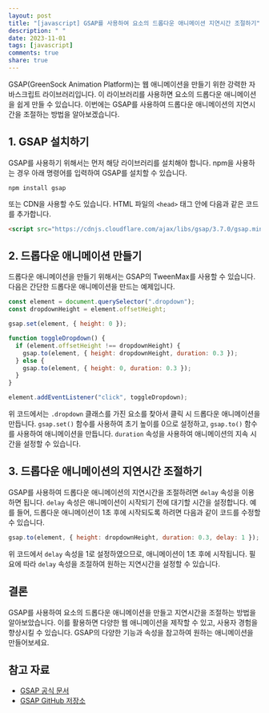 ```yaml
---
layout: post
title: "[javascript] GSAP를 사용하여 요소의 드롭다운 애니메이션 지연시간 조절하기"
description: " "
date: 2023-11-01
tags: [javascript]
comments: true
share: true
---
```


GSAP(GreenSock Animation Platform)는 웹 애니메이션을 만들기 위한 강력한 자바스크립트 라이브러리입니다. 이 라이브러리를 사용하면 요소의 드롭다운 애니메이션을 쉽게 만들 수 있습니다. 이번에는 GSAP를 사용하여 드롭다운 애니메이션의 지연시간을 조절하는 방법을 알아보겠습니다.

## 1. GSAP 설치하기

GSAP를 사용하기 위해서는 먼저 해당 라이브러리를 설치해야 합니다. npm을 사용하는 경우 아래 명령어를 입력하여 GSAP를 설치할 수 있습니다.

```
npm install gsap
```

또는 CDN을 사용할 수도 있습니다. HTML 파일의 `<head>` 태그 안에 다음과 같은 코드를 추가합니다.

```html
<script src="https://cdnjs.cloudflare.com/ajax/libs/gsap/3.7.0/gsap.min.js"></script>
```

## 2. 드롭다운 애니메이션 만들기

드롭다운 애니메이션을 만들기 위해서는 GSAP의 TweenMax를 사용할 수 있습니다. 다음은 간단한 드롭다운 애니메이션을 만드는 예제입니다.

```javascript
const element = document.querySelector(".dropdown");
const dropdownHeight = element.offsetHeight;

gsap.set(element, { height: 0 });

function toggleDropdown() {
  if (element.offsetHeight !== dropdownHeight) {
    gsap.to(element, { height: dropdownHeight, duration: 0.3 });
  } else {
    gsap.to(element, { height: 0, duration: 0.3 });
  }
}

element.addEventListener("click", toggleDropdown);
```

위 코드에서는 `.dropdown` 클래스를 가진 요소를 찾아서 클릭 시 드롭다운 애니메이션을 만듭니다. `gsap.set()` 함수를 사용하여 초기 높이를 0으로 설정하고, `gsap.to()` 함수를 사용하여 애니메이션을 만듭니다. `duration` 속성을 사용하여 애니메이션의 지속 시간을 설정할 수 있습니다.

## 3. 드롭다운 애니메이션의 지연시간 조절하기

GSAP를 사용하여 드롭다운 애니메이션의 지연시간을 조절하려면 `delay` 속성을 이용하면 됩니다. `delay` 속성은 애니메이션이 시작되기 전에 대기할 시간을 설정합니다. 예를 들어, 드롭다운 애니메이션이 1초 후에 시작되도록 하려면 다음과 같이 코드를 수정할 수 있습니다.

```javascript
gsap.to(element, { height: dropdownHeight, duration: 0.3, delay: 1 });
```

위 코드에서 `delay` 속성을 1로 설정하였으므로, 애니메이션이 1초 후에 시작됩니다. 필요에 따라 `delay` 속성을 조절하여 원하는 지연시간을 설정할 수 있습니다.

## 결론

GSAP를 사용하여 요소의 드롭다운 애니메이션을 만들고 지연시간을 조절하는 방법을 알아보았습니다. 이를 활용하면 다양한 웹 애니메이션을 제작할 수 있고, 사용자 경험을 향상시킬 수 있습니다. GSAP의 다양한 기능과 속성을 참고하여 원하는 애니메이션을 만들어보세요.

## 참고 자료
- [GSAP 공식 문서](https://greensock.com/gsap/)
- [GSAP GitHub 저장소](https://github.com/greensock/GSAP)
